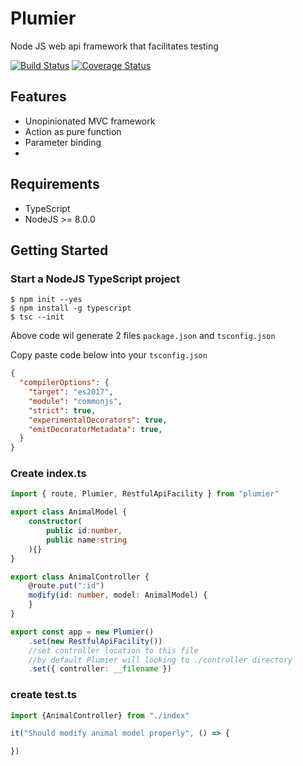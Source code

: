 # Plumier
Node JS web api framework that facilitates testing

[![Build Status](https://travis-ci.org/ktutnik/plumier.svg?branch=master)](https://travis-ci.org/ktutnik/plumier)
[![Coverage Status](https://coveralls.io/repos/github/ktutnik/plumier/badge.svg?branch=master)](https://coveralls.io/github/ktutnik/plumier?branch=master)

## Features

* Unopinionated MVC framework
* Action as pure function
* Parameter binding
* 

## Requirements
* TypeScript
* NodeJS >= 8.0.0

## Getting Started

### Start a NodeJS TypeScript project

```ssh
$ npm init --yes
$ npm install -g typescript
$ tsc --init
```

Above code wil generate 2 files `package.json` and `tsconfig.json`

Copy paste code below into your `tsconfig.json`

```json
{
  "compilerOptions": {
    "target": "es2017",
    "module": "commonjs",
    "strict": true,
    "experimentalDecorators": true,
    "emitDecoratorMetadata": true,
  }
}
```

### Create index.ts

```typescript
import { route, Plumier, RestfulApiFacility } from "plumier"

export class AnimalModel {
    constructor(
        public id:number,
        public name:string
    ){}
}

export class AnimalController {
    @route.put(":id")
    modify(id: number, model: AnimalModel) {
    }
}

export const app = new Plumier()
    .set(new RestfulApiFacility())
    //set controller location to this file
    //by default Plumier will looking to ./controller directory
    .set({ controller: __filename })
```

### create test.ts

```typescript
import {AnimalController} from "./index"

it("Should modify animal model properly", () => {

})

```